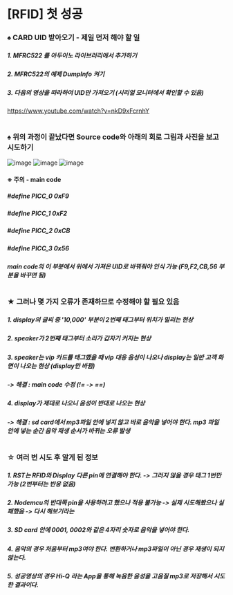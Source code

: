 # [RFID] 첫 성공
### ♠ CARD UID 받아오기 - 제일 먼저 해야 할 일
##### 1. MFRC522 를 아두이노 라이브러리에서 추가하기
##### 2. MFRC522의 예제 DumpInfo 켜기
##### 3. 다음의 영상을 따라하여 UID만 가져오기 (시리얼 모니터에서 확인할 수 있음) 
https://www.youtube.com/watch?v=nkD9xFcrnhY
#
### ♠ 위의 과정이 끝났다면 Source code와 아래의 회로 그림과 사진을 보고 시도하기 
![image](https://user-images.githubusercontent.com/53041002/63635182-98a93500-c69a-11e9-922d-2cc067400470.png)
![image](https://user-images.githubusercontent.com/53041002/63521666-dc345f80-c531-11e9-8593-98ca66aec650.png)
![image](https://user-images.githubusercontent.com/53041002/63521686-e7878b00-c531-11e9-87f3-baf5621a29d2.png)
#### ※ 주의 - main code
##### #define PICC_0 0xF9 
##### #define PICC_1 0xF2
##### #define PICC_2 0xCB
##### #define PICC_3 0x56
##### main code의 이 부분에서 위에서 가져온 UID로 바꿔줘야 인식 가능 (F9,F2,CB,56 부분을 바꾸면 됨)
#
### ★ 그러나 몇 가지 오류가 존재하므로 수정해야 할 필요 있음
##### 1. display의 글씨 중 '10,000' 부분이 2번째 태그부터 위치가 밀리는 현상  
##### 2. speaker가 2번째 태그부터 소리가 갑자기 커지는 현상
##### 3. speaker는 vip 카드를 태그했을 때 vip 대응 음성이 나오나 display는 일반 고객 화면이 나오는 현상 (display만 바뀜)
##### -> 해결 : main code 수정 (!= -> ==)
##### 4. display가 제대로 나오니 음성이 반대로 나오는 현상
##### -> 해결 : sd card에서 mp3파일 안에 넣지 않고 바로 음악을 넣어야 한다. mp3 파일 안에 넣는 순간 음악 재생 순서가 바뀌는 오류 발생
#
### ☆ 여러 번 시도 후 알게 된 정보
##### 1. RST는 RFID와 Display 다른 pin에 연결해야 한다. -> 그러지 않을 경우 태그 1번만 가능 (2번부터는 반응 없음)
##### 2. Nodemcu의 반대쪽 pin을 사용하려고 했으나 적용 불가능 -> 실제 시도해봤으나 실패했음 -> 다시 해보기라는
##### 3. SD card 안에 0001, 0002와 같은 4자리 숫자로 음악을 넣어야 한다.
##### 4. 음악의 경우 처음부터 mp3여야 한다. 변환하거나 mp3파일이 아닌 경우 재생이 되지 않는다.
##### 5. 성공영상의 경우 Hi-Q 라는 App을 통해 녹음한 음성을 고음질 mp3로 저장해서 시도한 결과이다.
